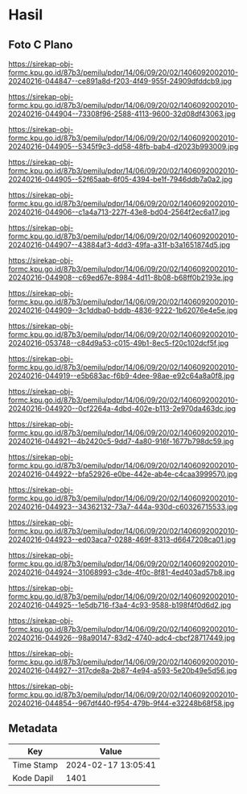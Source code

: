 # Hasil

## Foto C Plano

https://sirekap-obj-formc.kpu.go.id/87b3/pemilu/pdpr/14/06/09/20/02/1406092002010-20240216-044847--ce891a8d-f203-4f49-955f-24909dfddcb9.jpg

https://sirekap-obj-formc.kpu.go.id/87b3/pemilu/pdpr/14/06/09/20/02/1406092002010-20240216-044904--73308f96-2588-4113-9600-32d08df43063.jpg

https://sirekap-obj-formc.kpu.go.id/87b3/pemilu/pdpr/14/06/09/20/02/1406092002010-20240216-044905--5345f9c3-dd58-48fb-bab4-d2023b993009.jpg

https://sirekap-obj-formc.kpu.go.id/87b3/pemilu/pdpr/14/06/09/20/02/1406092002010-20240216-044905--52f65aab-6f05-4394-be1f-7946ddb7a0a2.jpg

https://sirekap-obj-formc.kpu.go.id/87b3/pemilu/pdpr/14/06/09/20/02/1406092002010-20240216-044906--c1a4a713-227f-43e8-bd04-2564f2ec6a17.jpg

https://sirekap-obj-formc.kpu.go.id/87b3/pemilu/pdpr/14/06/09/20/02/1406092002010-20240216-044907--43884af3-4dd3-49fa-a31f-b3a1651874d5.jpg

https://sirekap-obj-formc.kpu.go.id/87b3/pemilu/pdpr/14/06/09/20/02/1406092002010-20240216-044908--c69ed67e-8984-4d11-8b08-b68ff0b2193e.jpg

https://sirekap-obj-formc.kpu.go.id/87b3/pemilu/pdpr/14/06/09/20/02/1406092002010-20240216-044909--3c1ddba0-bddb-4836-9222-1b62076e4e5e.jpg

https://sirekap-obj-formc.kpu.go.id/87b3/pemilu/pdpr/14/06/09/20/02/1406092002010-20240216-053748--c84d9a53-c015-49b1-8ec5-f20c102dcf5f.jpg

https://sirekap-obj-formc.kpu.go.id/87b3/pemilu/pdpr/14/06/09/20/02/1406092002010-20240216-044919--e5b683ac-f6b9-4dee-98ae-e92c64a8a0f8.jpg

https://sirekap-obj-formc.kpu.go.id/87b3/pemilu/pdpr/14/06/09/20/02/1406092002010-20240216-044920--0cf2264a-4dbd-402e-b113-2e970da463dc.jpg

https://sirekap-obj-formc.kpu.go.id/87b3/pemilu/pdpr/14/06/09/20/02/1406092002010-20240216-044921--4b2420c5-9dd7-4a80-916f-1677b798dc59.jpg

https://sirekap-obj-formc.kpu.go.id/87b3/pemilu/pdpr/14/06/09/20/02/1406092002010-20240216-044922--bfa52926-e0be-442e-ab4e-c4caa3999570.jpg

https://sirekap-obj-formc.kpu.go.id/87b3/pemilu/pdpr/14/06/09/20/02/1406092002010-20240216-044923--34362132-73a7-444a-930d-c60326715533.jpg

https://sirekap-obj-formc.kpu.go.id/87b3/pemilu/pdpr/14/06/09/20/02/1406092002010-20240216-044923--ed03aca7-0288-469f-8313-d6647208ca01.jpg

https://sirekap-obj-formc.kpu.go.id/87b3/pemilu/pdpr/14/06/09/20/02/1406092002010-20240216-044924--31068993-c3de-4f0c-8f81-4ed403ad57b8.jpg

https://sirekap-obj-formc.kpu.go.id/87b3/pemilu/pdpr/14/06/09/20/02/1406092002010-20240216-044925--1e5db716-f3a4-4c93-9588-b198f4f0d6d2.jpg

https://sirekap-obj-formc.kpu.go.id/87b3/pemilu/pdpr/14/06/09/20/02/1406092002010-20240216-044926--98a90147-83d2-4740-adc4-cbcf28717449.jpg

https://sirekap-obj-formc.kpu.go.id/87b3/pemilu/pdpr/14/06/09/20/02/1406092002010-20240216-044927--317cde8a-2b87-4e94-a593-5e20b49e5d56.jpg

https://sirekap-obj-formc.kpu.go.id/87b3/pemilu/pdpr/14/06/09/20/02/1406092002010-20240216-044854--967df440-f954-479b-9f44-e32248b68f58.jpg


## Metadata

| Key        | Value               |
| ---------- | ------------------- |
| Time Stamp | 2024-02-17 13:05:41 |
| Kode Dapil | 1401                |




